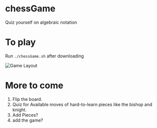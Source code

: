 # chessGame

Quiz yourself on algebraic notation

# To play

Run `./chessGame.sh` after downloading

![Game Layout](https://github.com/benjhardy/chessGame/tree/master/examples/example.JPG)

# More to come

1. Flip the board.
2. Quiz for Available moves of hard-to-learn pieces like the bishop and knight.
3. Add Pieces?
4. add the game?
